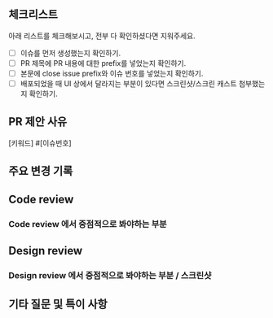 ## 체크리스트

아래 리스트를 체크해보시고, 전부 다 확인하셨다면 지워주세요.

<!--
PR 제목에 다음과 같은 prefix를 붙여 PR을 구분할 수 있도록 해주세요.
- Feat: 새로운 기능을 추가할 경우
- Fix: 버그를 고친 경우
- Design: CSS 등 사용자 UI 디자인 변경
- !HOTFIX: 급하게 치명적인 버그를 고쳐야하는 경우
- Style: 코드 포맷 변경, 세미 콜론 누락, 코드 수정이 없는 경우
- Refactor: 코드 리팩토링
- Docs: 문서를 수정한 경우
- Test: 테스트 추가, 테스트 리팩토링
- Chore: 빌드 태스트 업데이트, 패키지 매니저를 설정하는 경우
- Rename: 파일 혹은 폴더명을 수정하거나 옮기는 작업만인 경우
- Remove: 파일을 삭제하는 작업만 수행한 경우
-->

- [ ] 이슈를 먼저 생성했는지 확인하기.
- [ ] PR 제목에 PR 내용에 대한 prefix를 넣었는지 확인하기.
- [ ] 본문에 close issue prefix와 이슈 번호를 넣었는지 확인하기.
- [ ] 배포되었을 때 UI 상에서 달라지는 부분이 있다면 스크린샷/스크린 캐스트 첨부했는지 확인하기.

## PR 제안 사유

<!--
아래 키워드 중 하나를 붙여 이슈를 자동으로 종료할 수 있도록 해주세요.
- Close
- Closes
- Closed
- Fix
- Fixes
- Fixed
- Resolve
- Resolves
- Resolved
-->

[키워드] #[이슈번호]

<!--
왜 이 PR을 제안하게 되었는지 간략하게 적어주세요.
이슈 내용만으로 설명이 된다면 생략 가능합니다.
-->

## 주요 변경 기록

<!--
간단하게라도 적어주세요.
변경된 자세한 내용을 적어주셔도 좋습니다.
-->

## Code review

### Code review 에서 중점적으로 봐야하는 부분

<!-- 생략 가능합니다. -->

## Design review

### Design review 에서 중점적으로 봐야하는 부분 / 스크린샷

<!-- 생략 가능합니다. -->

## 기타 질문 및 특이 사항

<!-- 생략 가능합니다. -->
